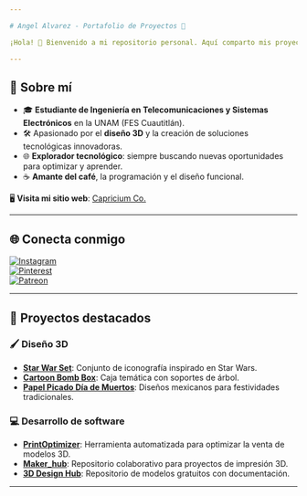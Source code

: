 ```yaml
---

# Angel Alvarez - Portafolio de Proyectos 🚀  

¡Hola! 👋 Bienvenido a mi repositorio personal. Aquí comparto mis proyectos, habilidades y contribuciones en diseño 3D, desarrollo de software y optimización de herramientas.  

---
```


## 🎯 **Sobre mí**  

- 🎓 **Estudiante de Ingeniería en Telecomunicaciones y Sistemas Electrónicos** en la UNAM (FES Cuautitlán).  
- 🛠️ Apasionado por el **diseño 3D** y la creación de soluciones tecnológicas innovadoras.  
- 🌐 **Explorador tecnológico**: siempre buscando nuevas oportunidades para optimizar y aprender.  
- ☕ **Amante del café**, la programación y el diseño funcional.  

🖥️ **Visita mi sitio web**: [Capricium Co.](https://sites.google.com/view/capricium-co/home?authuser=0)  

---

## 🌐 **Conecta conmigo**  

[![Instagram](https://img.shields.io/badge/-Instagram-E4405F?style=flat-square&logo=instagram&logoColor=white)](https://www.instagram.com/capricium.co?utm_source=ig_web_button_share_sheet&igsh=ZDNlZDc0MzIxNw==)  
[![Pinterest](https://img.shields.io/badge/-Pinterest-BD081C?style=flat-square&logo=pinterest&logoColor=white)](https://pin.it/59oWEDkjK)  
[![Patreon](https://img.shields.io/badge/-Patreon-F96854?style=flat-square&logo=patreon&logoColor=white)](https://patreon.com/Capricium_co?utm_medium=unknown&utm_source=join_link&utm_campaign=creatorshare_creator&utm_content=copyLink)  

---

## 📂 **Proyectos destacados**  

### 🖌️ **Diseño 3D**  
- **[Star War Set](#)**: Conjunto de iconografía inspirado en Star Wars.  
- **[Cartoon Bomb Box](#)**: Caja temática con soportes de árbol.  
- **[Papel Picado Día de Muertos](#)**: Diseños mexicanos para festividades tradicionales.  

### 💻 **Desarrollo de software**  
- **[PrintOptimizer](#)**: Herramienta automatizada para optimizar la venta de modelos 3D.  
- **[Maker_hub](#)**: Repositorio colaborativo para proyectos de impresión 3D.  
- **[3D Design Hub](#)**: Repositorio de modelos gratuitos con documentación.  

---
